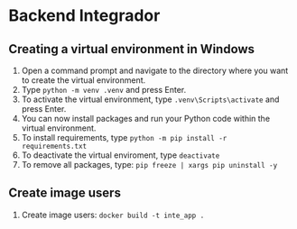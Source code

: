 # Backend Integrador

## Creating a virtual environment in Windows
1. Open a command prompt and navigate to the directory where you want to create the virtual environment.
2. Type `python -m venv .venv` and press Enter.
3. To activate the virtual environment, type `.venv\Scripts\activate` and press Enter.
4. You can now install packages and run your Python code within the virtual environment.
5. To install requirements, type `python -m pip install -r requirements.txt`
6. To deactivate the virtual enviroment, type `deactivate`
7. To remove all packages, type: `pip freeze | xargs pip uninstall -y`

## Create image users
1. Create image users: `docker build -t inte_app .`